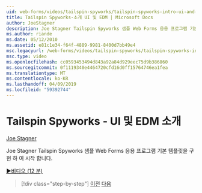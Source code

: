 ```yaml
---
uid: web-forms/videos/tailspin-spyworks/tailspin-spyworks-intro-ui-and-edm
title: Tailspin Spyworks-소개 UI 및 EDM | Microsoft Docs
author: JoeStagner
description: Joe Stagner Tailspin Spyworks 샘플 Web Forms 응용 프로그램 기본 템플릿을 구현 하 여 시작 합니다.
ms.author: riande
ms.date: 05/12/2010
ms.assetid: e81c1e34-f64f-4889-9981-8400d7bb49e4
msc.legacyurl: /web-forms/videos/tailspin-spyworks/tailspin-spyworks-intro-ui-and-edm
msc.type: video
ms.openlocfilehash: cc0593453494d843a92a84d929eec75d9b386860
ms.sourcegitcommit: 0f1119340e4464720cfd16d0ff15764746ea1fea
ms.translationtype: MT
ms.contentlocale: ko-KR
ms.lasthandoff: 04/09/2019
ms.locfileid: "59392744"
---
```

# <a name="tailspin-spyworks---intro-ui-and-edm"></a>Tailspin Spyworks - UI 및 EDM 소개

[Joe Stagner](https://github.com/JoeStagner)

Joe Stagner Tailspin Spyworks 샘플 Web Forms 응용 프로그램 기본 템플릿을 구현 하 여 시작 합니다.

[&#9654;비디오 (12 분)](https://channel9.msdn.com/Blogs/ASP-NET-Site-Videos/tailspin-spyworks-intro-ui-and-edm)

> [!div class="step-by-step"]
> [이전](tailspin-spyworks-implementing-and-using-the-also-purchased-control.md)
> [다음](tailspin-spyworks-directory-organization.md)
